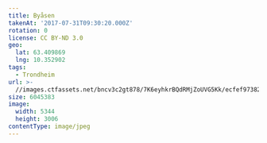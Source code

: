 ```yaml
---
title: Byåsen
takenAt: '2017-07-31T09:30:20.000Z'
rotation: 0
license: CC BY-ND 3.0
geo:
  lat: 63.409869
  lng: 10.352902
tags:
  - Trondheim
url: >-
  //images.ctfassets.net/bncv3c2gt878/7K6eyhkrBQdRMjZoUVG5Kk/ecfef9738241397d0ff47d9c383e7d61/bysen_36295108185_o
size: 6045383
image:
  width: 5344
  height: 3006
contentType: image/jpeg
---
```


